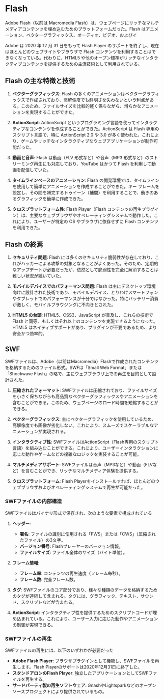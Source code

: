 # Flash

Adobe Flash（以前は Macromedia Flash）は、ウェブページにリッチなマルチメディアコンテンツを埋め込むためのプラットフォームだった。Flash はアニメーション、ベクターグラフィックス、オーディオ、ビデオ、およびイ

Adobe は 2020 年 12 月 31 日をもって Flash Player のサポートを終了し、現在はほとんどのウェブサイトやブラウザで Flash コンテンツを利用することはできなくなっている。代わりに、HTML5 や他のオープン標準がリッチなインタラクティブコンテンツを提供するための主流技術として利用されている。

## Flash の主な特徴と技術

1. **ベクターグラフィックス**:
   Flash の多くのアニメーションはベクターグラフィックスで作成されており、高解像度でも鮮明さを失わないという利点がある。このため、ファイルサイズを比較的軽く保ちながら、滑らかなアニメーションを実現することができた。

2. **ActionScript**:
   ActionScript というプログラミング言語を使ってインタラクティブなコンテンツを作成することができた。ActionScript は Flash 専用のスクリプト言語で、特に ActionScript 2.0 や 3.0 が多く使われた。これにより、ゲームやリッチなインタラクティブなウェブアプリケーションが制作可能だった。

3. **動画と音声**:
   Flash は動画（FLV 形式など）や音声（MP3 形式など）のストリーミング再生にも対応しており、YouTube はかつて Flash を利用して動画を配信していた。

4. **タイムラインベースのアニメーション**:
   Flash の開発環境では、タイムラインを使用して簡単にアニメーションを作成することができた。キー フレームを設定し、その間を補完するトゥイーン（補間）を利用することで、動きのあるグラフィックを簡単に作成できた。

5. **クロスプラットフォーム性**:
   Flash Player（Flash コンテンツの再生プラグイン）は、主要なウェブブラウザやオペレーティングシステムで動作した。これにより、ユーザーが特定の OS やブラウザに依存せずに Flash コンテンツを利用できた。

## Flash の終焉

1. **セキュリティ問題**:
   Flash には多くのセキュリティ脆弱性が存在しており、これがハッカーによる攻撃の対象となることがよくあった。そのため、定期的なアップデートが必要だったが、依然として脆弱性を完全に解消することは難しい状況が続いていた。

2. **モバイルデバイスでのパフォーマンス問題**:
   Flash は主にデスクトップ環境向けに設計された技術であり、モバイルデバイス、とりわけスマートフォンやタブレットでのパフォーマンスが十分ではなかった。特にバッテリー消費が激しく、モバイルブラウジングに不向きとされた。

3. **HTML5 の台頭**:
   HTML5、CSS3、JavaScript が普及し、これらの技術で Flash と同等、もしくはそれ以上のコンテンツを実現できるようになった。HTML5 はネイティブサポートがあり、プラグインが不要であるため、より安全かつ効率的。

## SWF

SWFファイルは、Adobe（以前はMacromedia）Flashで作成されたコンテンツを格納するためのファイル形式。SWFは「Small Web Format」または「Shockwave Flash」の略で、主にウェブブラウザ上での再生を目的として設計された。

1. **圧縮されたフォーマット**:
   SWFファイルは圧縮されており、ファイルサイズを小さく保ちながらも高品質なベクターグラフィックスやアニメーションを含むことができる。このため、ウェブページのロード時間を短縮することができる。

2. **ベクターグラフィックス**:
   主にベクターグラフィックを使用しているため、高解像度でも画像が劣化しない。これにより、スムーズでスケーラブルなアニメーションが実現される。

3. **インタラクティブ性**:
   SWFファイルはActionScript（Flash専用のスクリプト言語）を組み込むことができる。これにより、ユーザーインタラクションに応じた動作やゲームなどの複雑なロジックを実装することが可能。

4. **マルチメディアサポート**:
   SWFファイルは音声（MP3など）や動画（FLVなど）を含むことができ、リッチなマルチメディア体験を提供する。

5. **クロスプラットフォーム**:
   Flash Playerをインストールすれば、ほとんどのウェブブラウザおよびオペレーティングシステムで再生が可能だった。

### SWFファイルの内部構造

SWFファイルはバイナリ形式で保存され、次のような要素で構成されている

1. **ヘッダー**:
   - **署名**: ファイルの識別に使用される「FWS」または「CWS」（圧縮されたファイル）の3文字。
   - **バージョン番号**: Flashプレーヤーのバージョン情報。
   - **ファイルサイズ**: ファイル全体のサイズ（バイト単位）。

2. **フレーム情報**:
   - **フレーム率**: コンテンツの再生速度（フレーム毎秒）。
   - **フレーム数**: 完全フレーム数。

3. **タグ**:
   SWFファイルのコア部分であり、様々な種類のデータを格納するためのタグが連続して含まれる。タグには、グラフィック、テキスト、サウンド、スクリプトなどが含まれる。

4. **ActionScript**:
   インタラクティブ性を提供するためのスクリプトコードが埋め込まれている。これにより、ユーザー入力に応じた動作やアニメーションの制御が実現できる。

### SWFファイルの再生

SWFファイルの再生には、以下のいずれかが必要だった

- **Adobe Flash Player**: ブラウザプラグインとして機能し、SWFファイルを再生します。Flash Playerのサポートは2020年12月31日に終了した。
- **スタンドアロンのFlash Player**: 独立したアプリケーションとしてSWFファイルを再生する。
- **サードパーティ製の再生ソフトウェア**: GnashやLightsparkなどのオープンソースプロジェクトにより提供されているもの。
